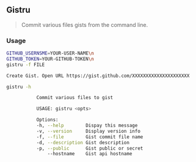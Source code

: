 ## Gistru

> Commit various files gists from the command line.


### Usage


```sh
GITHUB_USERNSME=YOUR-USER-NAME\n
GITHUB_TOKEN=YOUR-GITHUB-TOKEN\n
gistru -f FILE

Create Gist. Open URL https://gist.github.com/XXXXXXXXXXXXXXXXXXXXX
```

```sh
gistru -h

           Commit various files to gist

           USAGE: gistru <opts>

           Options:
           -h, --help        Dispay this message
           -v, --version     Display version info
           -f, --file        Gist commit file name
           -d, --description Gist description
           -p, --public      Gist public or secret
               --hostname    Gist api hostname
```

